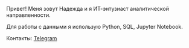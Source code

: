 Привет! Меня зовут Надежда и я ИТ-энтузиаст аналитической направленности.

Для работы с данными я использую Python, SQL, Jupyter Notebook.

Контакты:
[Telegram](@na_an_ku)
